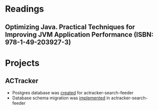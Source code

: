 # Readings

## Optimizing Java. Practical Techniques for Improving JVM Application Performance (ISBN: 978-1-49-203927-3)

# Projects

## ACTracker

- Postgres database was [created](https://github.com/marcinciapa/equino-kubernetes/pull/1) for actracker-search-feeder
- Database schema migration was [implemented](https://github.com/marcinciapa/actracker-search-feeder/pull/20)
  in actracker-search-feeder